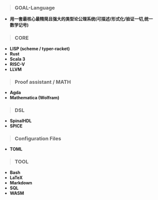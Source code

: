 > ### GOAL-Language
- **用一套最核心最精简且强大的类型论公理系统(可描述/形式化/验证一切,统一数学记号)**

> ### CORE
 - **LISP (scheme / typer-racket)** 
 - **Rust**
 - **Scala 3**
 - **RISC-V**
 - **LLVM**


> ### Proof assistant / MATH
- **Agda**
- **Mathematica (Wolfram)**


> ### DSL
- **SpinalHDL**
- **SPICE**


> ### Configuration Files
- **TOML**
  

> ### TOOL
- **Bash**
- **LaTeX**
- **Markdown**
- **SQL**
- **WASM**


